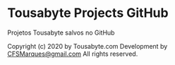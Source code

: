 # Tousabyte Projects GitHub
 Projetos Tousabyte salvos no GitHub


Copyright (c) 2020 by Tousabyte.com
Development by CFSMarques@gmail.com
All rights reserved.

